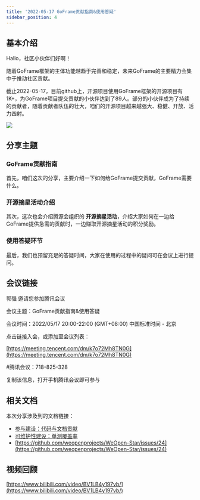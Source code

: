 ```yaml
---
title: '2022-05-17 GoFrame贡献指南&使用答疑'
sidebar_position: 4
---
```


## 基本介绍

Hallo，社区小伙伴们好啊！

随着GoFrame框架的主体功能越趋于完善和稳定，未来GoFrame的主要精力会集中于推动社区贡献。

截止2022-05-17，目前github上，开源项目使用GoFrame框架的开源项目有1K+，为GoFrame项目提交贡献的小伙伴达到了89人。部分的小伙伴成为了持续的贡献者，随着贡献者队伍的壮大，咱们的开源项目越来越强大、稳健、开放、活力四射。

![](/markdown/09b9ca341360819fe4a46e1fb6e62fe0.png)

## 分享主题

### GoFrame贡献指南

首先，咱们这次的分享，主要介绍一下如何给GoFrame提交贡献，GoFrame需要什么。

### 开源摘星活动介绍

其次，这次也会介绍腾源会组织的 **开源摘星活动**，介绍大家如何在一边给GoFrame提供急需的贡献时，一边赚取开源摘星活动的积分奖励。

### 使用答疑环节

最后，我们也预留充足的答疑时间，大家在使用的过程中的疑问可在会议上进行提问。

## 会议链接

郭强 邀请您参加腾讯会议

会议主题：GoFrame贡献指南&使用答疑

会议时间：2022/05/17 20:00-22:00 (GMT+08:00) 中国标准时间 - 北京

点击链接入会，或添加至会议列表：

[https://meeting.tencent.com/dm/k7o72Mh8TN0G](https://meeting.tencent.com/dm/k7o72Mh8TN0G)

#腾讯会议：718-825-328

复制该信息，打开手机腾讯会议即可参与

## 相关文档

本次分享涉及到的文档链接：

- [参与建设：代码与文档贡献](/docs/加入我们/参与建设：代码与文档贡献)
- [可维护性建设：单测覆盖率](https://goframe.org/pages/viewpage.action?pageId=30736706)
- [https://github.com/weopenprojects/WeOpen-Star/issues/24](https://github.com/weopenprojects/WeOpen-Star/issues/24)

## 视频回顾

[https://www.bilibili.com/video/BV1LB4y197vb/](https://www.bilibili.com/video/BV1LB4y197vb/)